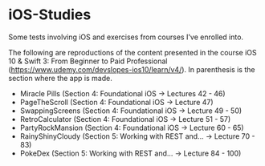 # iOS-Studies
Some tests involving iOS and exercises from courses I've enrolled into.

The following are reproductions of the content presented in the course iOS 10 & Swift 3: From Beginner to Paid Professional (https://www.udemy.com/devslopes-ios10/learn/v4/). In parenthesis is the section where the app is made.

- Miracle Pills (Section 4: Foundational iOS -> Lectures 42 - 46)
- PageTheScroll (Section 4: Foundational iOS -> Lecture 47)
- SwappingScreens (Section 4: Foundational iOS -> Lecture 49 - 50)
- RetroCalculator (Section 4: Foundational iOS -> Lecture 51 - 57)
- PartyRockMansion (Section 4: Foundational iOS -> Lecture 60 - 65)
- RainyShinyCloudy (Section 5: Working with REST and... -> Lecture 70 - 83)
- PokeDex (Section 5: Working with REST and... -> Lecture 84 - 100)
